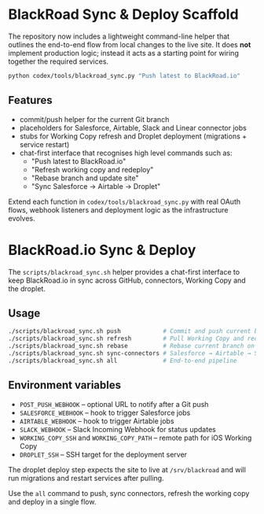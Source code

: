 # BlackRoad Sync & Deploy Scaffold

The repository now includes a lightweight command-line helper that outlines the
end-to-end flow from local changes to the live site. It does **not** implement
production logic; instead it acts as a starting point for wiring together the
required services.

```bash
python codex/tools/blackroad_sync.py "Push latest to BlackRoad.io"
```

## Features

- commit/push helper for the current Git branch
- placeholders for Salesforce, Airtable, Slack and Linear connector jobs
- stubs for Working Copy refresh and Droplet deployment (migrations + service
  restart)
- chat-first interface that recognises high level commands such as:
  - "Push latest to BlackRoad.io"
  - "Refresh working copy and redeploy"
  - "Rebase branch and update site"
  - "Sync Salesforce -> Airtable -> Droplet"

Extend each function in `codex/tools/blackroad_sync.py` with real OAuth flows,
webhook listeners and deployment logic as the infrastructure evolves.
# BlackRoad.io Sync & Deploy

The `scripts/blackroad_sync.sh` helper provides a chat-first interface to keep
BlackRoad.io in sync across GitHub, connectors, Working Copy and the droplet.

## Usage

```bash
./scripts/blackroad_sync.sh push            # Commit and push current branch
./scripts/blackroad_sync.sh refresh         # Pull Working Copy and redeploy
./scripts/blackroad_sync.sh rebase          # Rebase current branch on origin/main
./scripts/blackroad_sync.sh sync-connectors # Salesforce → Airtable → Slack
./scripts/blackroad_sync.sh all             # End-to-end pipeline
```

## Environment variables

- `POST_PUSH_WEBHOOK` – optional URL to notify after a Git push
- `SALESFORCE_WEBHOOK` – hook to trigger Salesforce jobs
- `AIRTABLE_WEBHOOK` – hook to trigger Airtable jobs
- `SLACK_WEBHOOK` – Slack Incoming Webhook for status updates
- `WORKING_COPY_SSH` and `WORKING_COPY_PATH` – remote path for iOS Working Copy
- `DROPLET_SSH` – SSH target for the deployment server

The droplet deploy step expects the site to live at `/srv/blackroad` and will
run migrations and restart services after pulling.

Use the `all` command to push, sync connectors, refresh the working copy and
deploy in a single flow.
